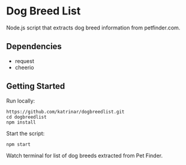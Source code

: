 # Dog Breed List

Node.js script that extracts dog breed information from petfinder.com.

## Dependencies

* request
* cheerio

## Getting Started

Run locally:

```
https://github.com/katrinar/dogbreedlist.git
cd dogbreedlist
npm install
```


Start the script:

```
npm start
```

Watch terminal for list of dog breeds extracted from Pet Finder.
